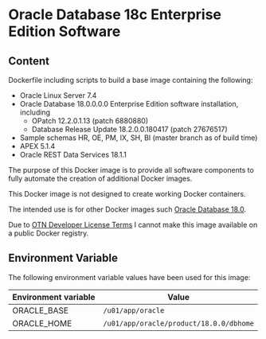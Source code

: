# Oracle Database 18c Enterprise Edition Software

## Content

Dockerfile including scripts to build a base image containing the following:

* Oracle Linux Server 7.4
* Oracle Database 18.0.0.0.0 Enterprise Edition software installation, including
  * OPatch 12.2.0.1.13 (patch 6880880)
  * Database Release Update 18.2.0.0.180417 (patch 27676517)
* Sample schemas HR, OE, PM, IX, SH, BI (master branch as of build time)
* APEX 5.1.4
* Oracle REST Data Services 18.1.1

The purpose of this Docker image is to provide all software components to fully automate the creation of additional Docker images.

This Docker image is not designed to create working Docker containers.

The intended use is for other Docker images such [Oracle Database 18.0](https://github.com/PhilippSalvisberg/docker-odb/blob/master/OracleDatabase/18.0).

Due to [OTN Developer License Terms](http://www.oracle.com/technetwork/licenses/standard-license-152015.html) I cannot make this image available on a public Docker registry.

## Environment Variable

The following environment variable values have been used for this image:

Environment variable | Value
-------------------- | -------------
ORACLE_BASE | ```/u01/app/oracle```
ORACLE_HOME | ```/u01/app/oracle/product/18.0.0/dbhome```
